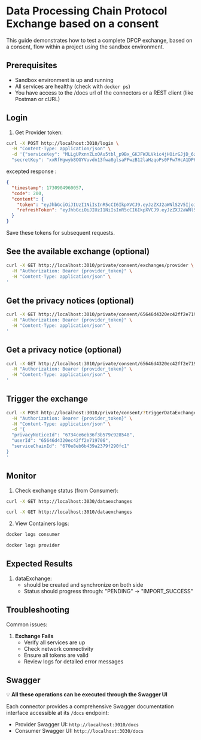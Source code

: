 # Data Processing Chain Protocol Exchange based on a consent

This guide demonstrates how to test a complete DPCP exchange, based on a consent, flow within a project using the sandbox environment.

## Prerequisites

- Sandbox environment is up and running
- All services are healthy (check with `docker ps`)
- You have access to the /docs url of the connectors or a REST client (like Postman or cURL)

## Login

1. Get Provider token:

```bash
curl -X POST http://localhost:3010/login \
  -H "Content-Type: application/json" \
  -d '{"serviceKey": "MLLgUPxnnZLxOAu5tbl_p9Bx_GKJFWJLVkic4jHOirGJjD_6zEbzcCosAhCw7zV_VA9fPYy_vdRkZLuebUAUoQgjAPZGPuI9zaXg",
  "secretKey": "xxRfHgwyb8OGYVuvdn13fwa8glsaFFwzB12laHzqoPs0PFw7HcA1DP6X8wkqEfZ4feUTwfdXO9WHGzlPwstMrE4FJVllcIl5U4nG"}'
```

excepted response : 

```json
{
  "timestamp": 1730904960057,
  "code": 200,
  "content": {
    "token": "eyJhbGciOiJIUzI1NiIsInR5cCI6IkpXVCJ9.eyJzZXJ2aWNlS2V5IjoiTUxMZ1VQeG5uWkx4T0F1NXRibF9wOUJ4X0dLSkZXSkxWa2ljNGpIT2lyR0pqRF82ekViemNDb3NBaEN3N3pWX1ZBOWZQWXlfdmRSa1pMdWViVUFVb1FnakFQWkdQdUk5emFYZyIsImlhdCI6MTczMDkwNDk2MDA1NSwiZXhwIjoxNzMwOTA0OTYwMzU1fQ.HvoHfXFy0L9Qtdl3pm-OSxH9phal_Vlc2_gYpiWJboM",
    "refreshToken": "eyJhbGciOiJIUzI1NiIsInR5cCI6IkpXVCJ9.eyJzZXJ2aWNlS2V5IjoiTUxMZ1VQeG5uWkx4T0F1NXRibF9wOUJ4X0dLSkZXSkxWa2ljNGpIT2lyR0pqRF82ekViemNDb3NBaEN3N3pWX1ZBOWZQWXlfdmRSa1pMdWViVUFVb1FnakFQWkdQdUk5emFYZyIsImlhdCI6MTczMDkwNDk2MDA1NiwiZXhwIjoxNzMwOTA0OTYwMzU2fQ.la9FDMlOICL1TXQOQSZ-YRLHib1GO3iQskXDk_4sE7w"
  }
}
```

Save these tokens for subsequent requests.

## See the available exchange (optional)

```bash
curl -X GET http://localhost:3010/private/consent/exchanges/provider \
  -H "Authorization: Bearer {provider_token}" \
  -H "Content-Type: application/json" \
'
```

## Get the privacy notices (optional)

```bash
curl -X GET http://localhost:3010/private/consent/65646d4320ec42ff2e719706/aHR0cDovL2NhdGFsb2c6ODA4Mi92MS9jYXRhbG9nL3BhcnRpY2lwYW50cy82NmQxODcyNGVlNzFmOWYwOTZiYWU4MTA%3D/aHR0cDovL2NhdGFsb2c6ODA4Mi92MS9jYXRhbG9nL3BhcnRpY2lwYW50cy82NmQxOGExZGVlNzFmOWYwOTZiYWVjMDg%3D \
  -H "Authorization: Bearer {provider_token}" \
  -H "Content-Type: application/json" \
'
```

## Get a privacy notice (optional)

```bash
curl -X GET http://localhost:3010/private/consent/65646d4320ec42ff2e719706/privacy-notices/6734ce6eb36f3b579c928548 \
  -H "Authorization: Bearer {provider_token}" \
  -H "Content-Type: application/json" \
'
```

## Trigger the exchange

```bash
curl -X POST http://localhost:3010/private/consent/?triggerDataExchange=true \
  -H "Authorization: Bearer {provider_token}" \
  -H "Content-Type: application/json" \
  -d '{
  "privacyNoticeId": "6734ce6eb36f3b579c928548",
  "userId": "65646d4320ec42ff2e719706",
  "serviceChainId": "670e8eb6b439a2379f290fc1"
}
'
```

## Monitor

1. Check exchange status (from Consumer):

```bash
curl -X GET http://localhost:3030/dataexchanges
```

```bash
curl -X GET http://localhost:3010/dataexchanges
```

2. View Containers logs:

```bash
docker logs consumer
```

```bash
docker logs provider
```

## Expected Results

1. dataExchange:
   - should be created and synchronize on both side
   - Status should progress through: "PENDING" -> "IMPORT_SUCCESS"

## Troubleshooting

Common issues:

1. **Exchange Fails**
   - Verify all services are up
   - Check network connectivity
   - Ensure all tokens are valid
   - Review logs for detailed error messages

## Swagger

💡 **All these operations can be executed through the Swagger UI**

Each connector provides a comprehensive Swagger documentation interface accessible at its `/docs` endpoint:

- Provider Swagger UI: `http://localhost:3010/docs`
- Consumer Swagger UI: `http://localhost:3030/docs`
